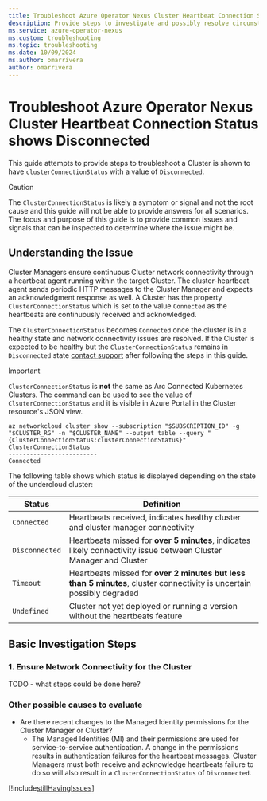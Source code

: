 ```yaml
---
title: Troubleshoot Azure Operator Nexus Cluster Heartbeat Connection Status shows Disconnected
description: Provide steps to investigate and possibly resolve circumstances that are preventing the Cluster from sending heartbeats to the Cluster Manager.
ms.service: azure-operator-nexus
ms.custom: troubleshooting
ms.topic: troubleshooting
ms.date: 10/09/2024
ms.author: omarrivera
author: omarrivera
---
```

# Troubleshoot Azure Operator Nexus Cluster Heartbeat Connection Status shows Disconnected

This guide attempts to provide steps to troubleshoot a Cluster is shown to have `clusterConnectionStatus` with a value of `Disconnected`.

> [!CAUTION]
> The `ClusterConnectionStatus` is likely a symptom or signal and not the root cause and this guide will not be able to provide answers for all scenarios.
> The focus and purpose of this guide is to provide common issues and signals that can be inspected to determine where the issue might be.
## Understanding the Issue

Cluster Managers ensure continuous Cluster network connectivity through a heartbeat agent running within the target Cluster.
The cluster-heartbeat agent sends periodic HTTP messages to the Cluster Manager and expects an acknowledgment response as well.
A Cluster has the property `ClusterConnectionStatus` which is set to the value `Connected` as the heartbeats are continuously received and acknowledged.

The `ClusterConnectionStatus` becomes `Connected` once the cluster is in a healthy state and network connectivity issues are resolved.
If the Cluster is expected to be healthy but the `ClusterConnectionStatus` remains in `Disconnected` state [contact support] after following the steps in this guide.

> [!IMPORTANT]
> `ClusterConnectionStatus` is **not** the same as Arc Connected Kubernetes Clusters.
The command can be used to see the value of `ClsuterConnectionStatus` and it is visible in Azure Portal in the Cluster resource's JSON view.

```azurecli
az networkcloud cluster show --subscription "$SUBSCRIPTION_ID" -g "$CLUSTER_RG" -n "$CLUSTER_NAME" --output table --query "{ClusterConnectionStatus:clusterConnectionStatus}"
ClusterConnectionStatus
-------------------------
Connected
```

The following table shows which status is displayed depending on the state of the undercloud cluster:

| Status         | Definition                                                                                                            |
|----------------|-----------------------------------------------------------------------------------------------------------------------|
| `Connected`    | Heartbeats received, indicates healthy cluster and cluster manager connectivity                                       |
| `Disconnected` | Heartbeats missed for __over 5 minutes__, indicates likely connectivity issue between Cluster Manager and Cluster     |
| `Timeout`      | Heartbeats missed for __over 2 minutes but less than 5 minutes__, cluster connectivity is uncertain possibly degraded |
| `Undefined`    | Cluster not yet deployed or running a version without the heartbeats feature                                                      |

## Basic Investigation Steps

### 1. Ensure Network Connectivity for the Cluster

TODO - what steps could be done here?

### Other possible causes to evaluate

- Are there recent changes to the Managed Identity permissions for the Cluster Manager or Cluster?
  - The Managed Identities (MI) and their permissions are used for service-to-service authentication. A change in the permissions results in authentication failures for the heartbeat messages. Cluster Managers must both receive and acknowledge heartbeats failure to do so will also result in a `ClusterConnectionStatus` of `Disconnected`.

[!include[stillHavingIssues](./includes/contact-support.md)]

[contact support]: https://portal.azure.com/?#blade/Microsoft_Azure_Support/HelpAndSupportBlade